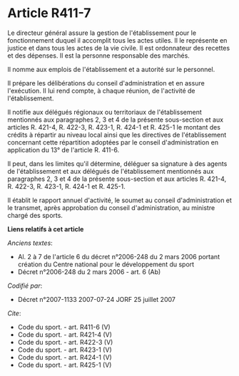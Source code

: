 # Article R411-7

Le directeur général assure la gestion de l'établissement pour le fonctionnement duquel il accomplit tous les actes utiles.
Il le représente en justice et dans tous les actes de la vie civile. Il est ordonnateur des recettes et des dépenses. Il est
la personne responsable des marchés. 

Il nomme aux emplois de l'établissement et a autorité sur le personnel. 

Il prépare les délibérations du conseil d'administration et en assure l'exécution. Il lui rend compte, à chaque réunion, de
l'activité de l'établissement. 

Il notifie aux délégués régionaux ou territoriaux de l'établissement mentionnés aux paragraphes 2, 3 et 4 de la présente
sous-section et aux articles R. 421-4, R. 422-3, R. 423-1, R. 424-1 et R. 425-1 le montant des crédits à répartir au niveau
local ainsi que les directives de l'établissement concernant cette répartition adoptées par le conseil d'administration en
application du 13° de l'article R. 411-6. 

Il peut, dans les limites qu'il détermine, déléguer sa signature à des agents de l'établissement et aux délégués de
l'établissement mentionnés aux paragraphes 2, 3 et 4 de la présente sous-section et aux articles R. 421-4, R. 422-3, R.
423-1, R. 424-1 et R. 425-1. 

Il établit le rapport annuel d'activité, le soumet au conseil d'administration et le transmet, après approbation du conseil
d'administration, au ministre chargé des sports.

**Liens relatifs à cet article**

_Anciens textes_:

  - Al. 2 à 7 de l'article 6 du décret n°2006-248 du 2 mars 2006 portant création du Centre national pour le développement du sport
  - Décret n°2006-248 du 2 mars 2006 - art. 6 (Ab)

_Codifié par_:

  - Décret n°2007-1133 2007-07-24 JORF 25 juillet 2007

_Cite_:

  - Code du sport. - art. R411-6 (V)
  - Code du sport. - art. R421-4 (V)
  - Code du sport. - art. R422-3 (V)
  - Code du sport. - art. R423-1 (V)
  - Code du sport. - art. R424-1 (V)
  - Code du sport. - art. R425-1 (V)

